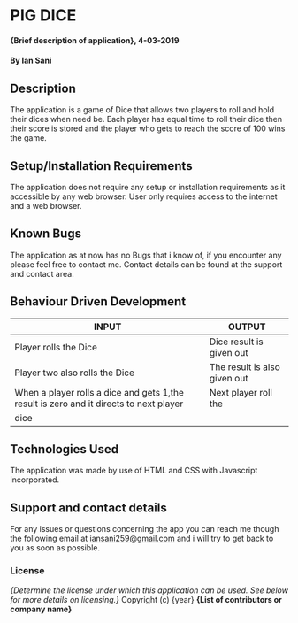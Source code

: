 # PIG DICE

#### {Brief description of application}, 4-03-2019

#### By Ian Sani

## Description

The application is a game of Dice that allows two players to roll and hold their dices when need be. Each player has equal time to roll their dice then their score is stored and the player who gets to reach  the score of 100 wins the game.

## Setup/Installation Requirements

The application does not require any setup or installation requirements as it accessible by any web browser.
User only requires access to the internet and a web browser.

## Known Bugs

The application as at now has no Bugs that i know of, if you encounter any please feel free to contact me.
Contact details can be found at the support and contact area.

## Behaviour Driven Development

|INPUT|OUTPUT|
|-----|------|
|Player rolls the Dice| Dice result is given out|
|Player two also rolls the Dice| The result is also given out|
|When a player rolls a dice and gets 1,the result is zero and it directs to next player|Next player roll the
dice|


## Technologies Used

The application was made by use of HTML and CSS with Javascript incorporated.

## Support and contact details

For any issues or questions concerning the app you can reach me though the following email at iansani259@gmail.com and i will try to get back to you as soon as possible.

### License

_{Determine the license under which this application can be used.  See below for more details on licensing.}_
Copyright (c) {year} **{List of contributors or company name}**
